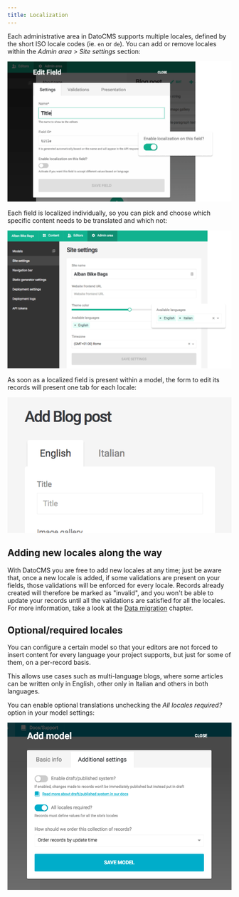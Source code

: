 ```yaml
---
title: Localization
---
```


Each administrative area in DatoCMS supports multiple locales, defined by the short ISO locale codes (ie. `en` or `de`). You can add or remove locales within the *Admin area > Site settings* section:

![Site settings in admin area](../images/localization/1.png)

Each field is localized individually, so you can pick and choose which specific content needs to be translated and which not:

![Field-specific localization](../images/localization/2.png)

As soon as a localized field is present within a model, the form to edit its records will present one tab for each locale:

![Localization tabs](../images/localization/5.png)

## Adding new locales along the way

With DatoCMS you are free to add new locales at any time; just be aware that, once a new locale is added, if some validations are present on your fields, those validations will be enforced for every locale. Records already created will therefore be marked as "invalid", and you won't be able to update your records until all the validations are satisfied for all the locales. For more information, take a look at the [Data migration](/docs/content-modelling/data-migration) chapter.

## Optional/required locales

You can configure a certain model so that your editors are not forced to insert content for every language your project supports, but just for some of them, on a per-record basis.

This allows use cases such as multi-language blogs, where some articles can be written only in English, other only in Italian and others in both languages.

You can enable optional translations unchecking the *All locales required?* option in your model settings:

![Localization tabs](../images/localization/10.png)

